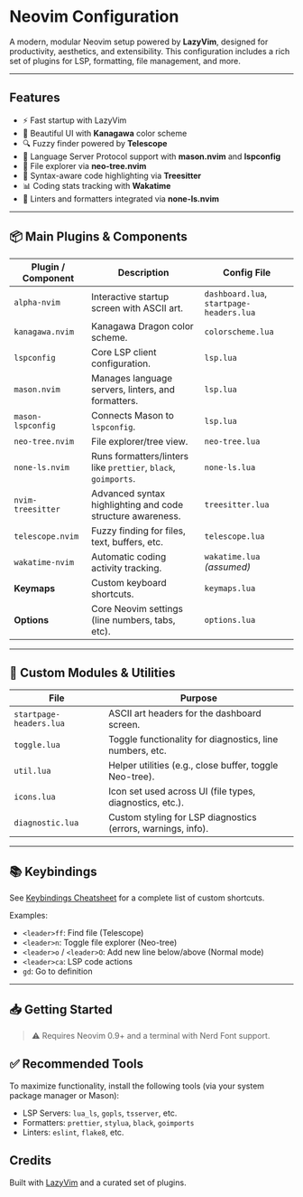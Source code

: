 # Neovim Configuration

A modern, modular Neovim setup powered by **LazyVim**, designed for productivity, aesthetics, and extensibility. This configuration includes a rich set of plugins for LSP, formatting, file management, and more.

---

## Features

- ⚡ Fast startup with LazyVim
- 🎨 Beautiful UI with **Kanagawa** color scheme
- 🔍 Fuzzy finder powered by **Telescope**
- 🧠 Language Server Protocol support with **mason.nvim** and **lspconfig**
- 📁 File explorer via **neo-tree.nvim**
- 🌳 Syntax-aware code highlighting via **Treesitter**
- 📊 Coding stats tracking with **Wakatime**
- 🔧 Linters and formatters integrated via **none-ls.nvim**

---

## 📦 Main Plugins & Components

| Plugin / Component | Description                                                    | Config File                              |
| ------------------ | -------------------------------------------------------------- | ---------------------------------------- |
| `alpha-nvim`       | Interactive startup screen with ASCII art.                     | `dashboard.lua`, `startpage-headers.lua` |
| `kanagawa.nvim`    | Kanagawa Dragon color scheme.                                  | `colorscheme.lua`                        |
| `lspconfig`        | Core LSP client configuration.                                 | `lsp.lua`                                |
| `mason.nvim`       | Manages language servers, linters, and formatters.             | `lsp.lua`                                |
| `mason-lspconfig`  | Connects Mason to `lspconfig`.                                 | `lsp.lua`                                |
| `neo-tree.nvim`    | File explorer/tree view.                                       | `neo-tree.lua`                           |
| `none-ls.nvim`     | Runs formatters/linters like `prettier`, `black`, `goimports`. | `none-ls.lua`                            |
| `nvim-treesitter`  | Advanced syntax highlighting and code structure awareness.     | `treesitter.lua`                         |
| `telescope.nvim`   | Fuzzy finding for files, text, buffers, etc.                   | `telescope.lua`                          |
| `wakatime-nvim`    | Automatic coding activity tracking.                            | `wakatime.lua` _(assumed)_               |
| **Keymaps**        | Custom keyboard shortcuts.                                     | `keymaps.lua`                            |
| **Options**        | Core Neovim settings (line numbers, tabs, etc).                | `options.lua`                            |

---

## 🧩 Custom Modules & Utilities

| File                    | Purpose                                                      |
| ----------------------- | ------------------------------------------------------------ |
| `startpage-headers.lua` | ASCII art headers for the dashboard screen.                  |
| `toggle.lua`            | Toggle functionality for diagnostics, line numbers, etc.     |
| `util.lua`              | Helper utilities (e.g., close buffer, toggle Neo-tree).      |
| `icons.lua`             | Icon set used across UI (file types, diagnostics, etc.).     |
| `diagnostic.lua`        | Custom styling for LSP diagnostics (errors, warnings, info). |

---

## 📚 Keybindings

See [Keybindings Cheatsheet](./KEYBINDINGS.md) for a complete list of custom shortcuts.

Examples:

- `<leader>ff`: Find file (Telescope)
- `<leader>n`: Toggle file explorer (Neo-tree)
- `<leader>o` / `<leader>O`: Add new line below/above (Normal mode)
- `<leader>ca`: LSP code actions
- `gd`: Go to definition

---

## 📥 Getting Started

> ⚠️ Requires Neovim 0.9+ and a terminal with Nerd Font support.

## ✅ Recommended Tools

To maximize functionality, install the following tools (via your system package manager or Mason):

- LSP Servers: `lua_ls`, `gopls`, `tsserver`, etc.
- Formatters: `prettier`, `stylua`, `black`, `goimports`
- Linters: `eslint`, `flake8`, etc.


## Credits
Built with [LazyVim](https://www.lazyvim.org/) and a curated set of plugins.

